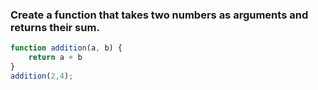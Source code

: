 ### Create a function that takes two numbers as arguments and returns their sum.

```javascript 
function addition(a, b) {
	return a + b
}
addition(2,4);
```
